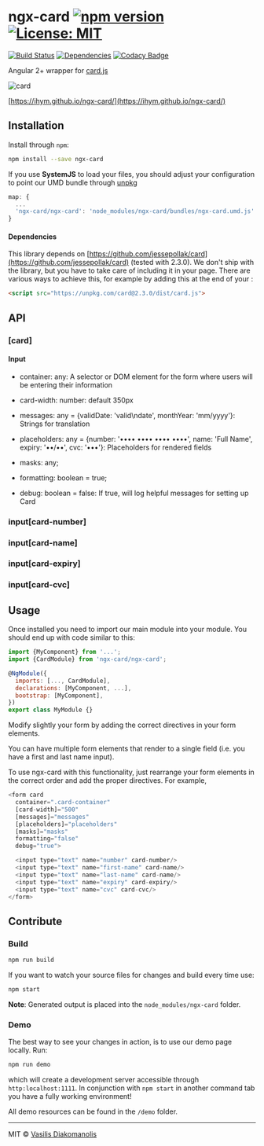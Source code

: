 # ngx-card [![npm version](https://badge.fury.io/js/ngx-card.svg)](https://www.npmjs.com/package/ngx-card) [![License: MIT](https://img.shields.io/badge/License-MIT-brightgreen.svg)](https://opensource.org/licenses/MIT) 


[![Build Status](https://travis-ci.org/ihym/ngx-card.svg?branch=master)](https://travis-ci.org/ihym/ngx-card)
[![Dependencies](https://david-dm.org/ihym/ngx-card.svg)](https://david-dm.org/ihym/ngx-card)
[![Codacy Badge](https://api.codacy.com/project/badge/Grade/6ff9f19109dc4c9ba18eb8cd893d67d7)](https://www.codacy.com/app/ihym/ngx-card?utm_source=github.com&amp;utm_medium=referral&amp;utm_content=ihym/ngx-card&amp;utm_campaign=Badge_Grade)

Angular 2+ wrapper for [card.js](https://github.com/jessepollak/card) 

![card](http://i.imgur.com/qG3TenO.gif) 
 
 
[https://ihym.github.io/ngx-card/](https://ihym.github.io/ngx-card/) 


## Installation

Install through `npm`:

```bash
npm install --save ngx-card
```

If you use **SystemJS** to load your files, you should adjust your configuration to point our UMD bundle through [unpkg](https://unpkg.com/)

```javascript
map: {
  ...
  'ngx-card/ngx-card': 'node_modules/ngx-card/bundles/ngx-card.umd.js'
}
```

#### Dependencies
This library depends on [https://github.com/jessepollak/card](https://github.com/jessepollak/card) (tested with 2.3.0).
We don't ship with the library, but you have to take care of including it in your page. There are various ways to achieve this, for example by adding this at the end of your <body>:

```html
<script src="https://unpkg.com/card@2.3.0/dist/card.js">
```


## API
### [card]
#### Input

* container: any: A selector or DOM element for the form where users will be entering their information

* card-width: number: default 350px

* messages: any = {validDate: 'valid\ndate', monthYear: 'mm/yyyy'}: Strings for translation

* placeholders: any = {number: '•••• •••• •••• ••••', name: 'Full Name', expiry: '••/••', cvc: '•••'}: Placeholders for rendered fields

* masks: any;

* formatting: boolean = true;

* debug: boolean = false: If true, will log helpful messages for setting up Card

###  input[card-number]
###  input[card-name]
###  input[card-expiry]
###  input[card-cvc]


## Usage
Once installed you need to import our main module into your module. You should end up with code similar to this:

```javascript
import {MyComponent} from '...';
import {CardModule} from 'ngx-card/ngx-card';

@NgModule({
  imports: [..., CardModule],
  declarations: [MyComponent, ...],
  bootstrap: [MyComponent],
})
export class MyModule {}
```


Modify slightly your form by adding the correct directives in your form elements.

You can have multiple form elements that render to a single field (i.e. you have a first and last name input).

To use ngx-card with this functionality, just rearrange your form elements in the correct order and add the proper directives. For example,
```javascript
<form card
  container=".card-container"
  [card-width]="500"
  [messages]="messages"
  [placeholders]="placeholders"
  [masks]="masks"
  formatting="false"
  debug="true">

  <input type="text" name="number" card-number/>
  <input type="text" name="first-name" card-name/>
  <input type="text" name="last-name" card-name/>
  <input type="text" name="expiry" card-expiry/>
  <input type="text" name="cvc" card-cvc/>
</form>
```


## Contribute
### Build

```bash
npm run build
```

If you want to watch your source files for changes and build every time use:
```bash
npm start
```

**Note**: Generated output is placed into the `node_modules/ngx-card` folder.


### Demo

The best way to see your changes in action, is to use our demo page locally. Run:
```bash
npm run demo
```
which will create a development server accessible through `http:localhost:1111`.
In conjunction with `npm start` in another command tab you have a fully working environment!

All demo resources can be found in the `/demo` folder.


***
MIT © [Vasilis Diakomanolis](https://github.com/ihym)
